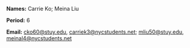 **Names:** Carrie Ko; Meina Liu

**Period:** 6

**Email:** cko60@stuy.edu, carriek3@nycstudents.net; mliu50@stuy.edu, meinal4@nycstudents.net
